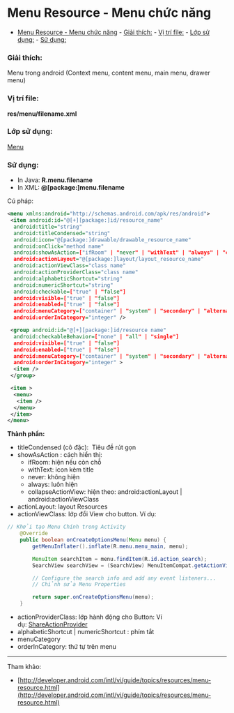 # Menu Resource - Menu chức năng

<!-- TOC -->

- [Menu Resource - Menu chức năng](#menu-resource---menu-chức-năng)
        - [Giải thích:](#giải-thích)
        - [Vị trí file:](#vị-trí-file)
        - [Lớp sử dụng:](#lớp-sử-dụng)
        - [Sử dụng:](#sử-dụng)

<!-- /TOC -->

### Giải thích:

Menu trong android (Context menu, content menu, main menu, drawer menu)

### Vị trí file:

**res/menu/filename.xml**

### Lớp sử dụng:

[Menu](http://developer.android.com/reference/android/view/Menu.html)

### Sử dụng:

*   In Java: **R.menu.filename**
*   In XML: **@[package:]menu.filename**

Cú pháp:

```xml
<menu xmlns:android="http://schemas.android.com/apk/res/android">
 <item android:id="@[+][package:]id/resource_name"
  android:title="string"
  android:titleCondensed="string"
  android:icon="@[package:]drawable/drawable_resource_name"
  android:onClick="method name"
  android:showAsAction=["ifRoom" | "never" | "withText" | "always" | "collapseActionView"]
  android:actionLayout="@[package:]layout/layout_resource_name" 
  android:actionViewClass="class name"
  android:actionProviderClass="class name"
  android:alphabeticShortcut="string"
  android:numericShortcut="string"
  android:checkable=["true" | "false"]
  android:visible=["true" | "false"]
  android:enabled=["true" | "false"]
  android:menuCategory=["container" | "system" | "secondary" | "alternative"]
  android:orderInCategory="integer" />

 <group android:id="@[+][package:]id/resource name"
  android:checkableBehavior=["none" | "all" | "single"]
  android:visible=["true" | "false"]
  android:enabled=["true" | "false"]
  android:menuCategory=["container" | "system" | "secondary" | "alternative"]
  android:orderInCategory="integer" >
  <item />
 </group>

 <item >
  <menu>
   <item />
  </menu>
 </item>
</menu>
```

**Thành phần:**

*   titleCondensed (cô đặc):  Tiêu đề rút gọn
*   showAsAction : cách hiển thị:
    *   ifRoom: hiện nếu còn chỗ
    *   withText: icon kèm title
    *   never: không hiện
    *   always: luôn hiện
    *   collapseActionView: hiện theo: android:actionLayout | android:actionViewClass
*   actionLayout: layout Resources
*   actionViewClass: lớp đổi View cho button. Ví dụ:

```java
// Khởi tạo Menu Chính trong Activity
    @Override
    public boolean onCreateOptionsMenu(Menu menu) {
    	getMenuInflater().inflate(R.menu.menu_main, menu);

    	MenuItem searchItem = menu.findItem(R.id.action_search);
    	SearchView searchView = (SearchView) MenuItemCompat.getActionView(searchItem);

    	// Configure the search info and add any event listeners...
    	// Chỉnh sửa Menu Properties

    	return super.onCreateOptionsMenu(menu);
    }
```

*   actionProviderClass: lớp hành động cho Button: Ví dụ: [ShareActionProvider](http://developer.android.com/reference/android/widget/ShareActionProvider.html)
*   alphabeticShortcut | numericShortcut : phím tắt
*   menuCategory
*   orderInCategory: thứ tự trên menu

---
Tham khảo:
*   [http://developer.android.com/intl/vi/guide/topics/resources/menu-resource.html](http://developer.android.com/intl/vi/guide/topics/resources/menu-resource.html)

</div>